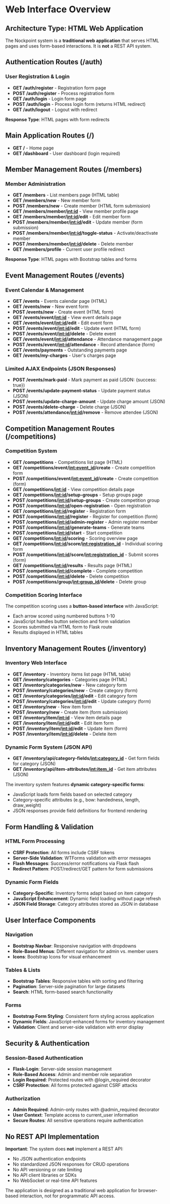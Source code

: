 # Web Interface Overview

## Architecture Type: HTML Web Application

The Nockpoint system is a **traditional web application** that serves HTML pages and uses form-based interactions. It is **not** a REST API system.

## Authentication Routes (/auth)

### User Registration & Login
- **GET /auth/register** - Registration form page
- **POST /auth/register** - Process registration form 
- **GET /auth/login** - Login form page
- **POST /auth/login** - Process login form (returns HTML redirect)
- **GET /auth/logout** - Logout with redirect

**Response Type**: HTML pages with form redirects

## Main Application Routes (/)

- **GET /** - Home page
- **GET /dashboard** - User dashboard (login required)

## Member Management Routes (/members)

### Member Administration
- **GET /members** - List members page (HTML table)
- **GET /members/new** - New member form
- **POST /members/new** - Create member (HTML form submission)
- **GET /members/member/<int:id>** - View member profile page
- **GET /members/member/<int:id>/edit** - Edit member form
- **POST /members/member/<int:id>/edit** - Update member (form submission)
- **POST /members/member/<int:id>/toggle-status** - Activate/deactivate member
- **POST /members/member/<int:id>/delete** - Delete member
- **GET /members/profile** - Current user profile redirect

**Response Type**: HTML pages with Bootstrap tables and forms

## Event Management Routes (/events)

### Event Calendar & Management
- **GET /events** - Events calendar page (HTML)
- **GET /events/new** - New event form  
- **POST /events/new** - Create event (HTML form)
- **GET /events/event/<int:id>** - View event details page
- **GET /events/event/<int:id>/edit** - Edit event form
- **POST /events/event/<int:id>/edit** - Update event (HTML form)
- **POST /events/event/<int:id>/delete** - Delete event
- **GET /events/event/<int:id>/attendance** - Attendance management page
- **POST /events/event/<int:id>/attendance** - Record attendance (form)
- **GET /events/payments** - Outstanding payments page
- **GET /events/my-charges** - User's charges page

### Limited AJAX Endpoints (JSON Responses)
- **POST /events/mark-paid** - Mark payment as paid (JSON: {success: true})
- **POST /events/update-payment-status** - Update payment status (JSON)
- **POST /events/update-charge-amount** - Update charge amount (JSON)
- **POST /events/delete-charge** - Delete charge (JSON)
- **POST /events/attendance/<int:id>/remove** - Remove attendee (JSON)

## Competition Management Routes (/competitions)

### Competition System
- **GET /competitions** - Competitions list page (HTML)
- **GET /competitions/event/<int:event_id>/create** - Create competition form
- **POST /competitions/event/<int:event_id>/create** - Create competition (form)
- **GET /competitions/<int:id>** - View competition details page
- **GET /competitions/<int:id>/setup-groups** - Setup groups page
- **POST /competitions/<int:id>/setup-groups** - Create competition group
- **POST /competitions/<int:id>/open-registration** - Open registration
- **GET /competitions/<int:id>/register** - Registration form
- **POST /competitions/<int:id>/register** - Register for competition (form)
- **POST /competitions/<int:id>/admin-register** - Admin register member
- **POST /competitions/<int:id>/generate-teams** - Generate teams
- **POST /competitions/<int:id>/start** - Start competition
- **GET /competitions/<int:id>/scoring** - Scoring overview page
- **GET /competitions/<int:id>/score/<int:registration_id>** - Individual scoring form
- **POST /competitions/<int:id>/score/<int:registration_id>** - Submit scores (form)
- **GET /competitions/<int:id>/results** - Results page (HTML)
- **POST /competitions/<int:id>/complete** - Complete competition
- **POST /competitions/<int:id>/delete** - Delete competition
- **POST /competitions/group/<int:group_id>/delete** - Delete group

### Competition Scoring Interface
The competition scoring uses a **button-based interface** with JavaScript:
- Each arrow scored using numbered buttons 1-10
- JavaScript handles button selection and form validation
- Scores submitted via HTML form to Flask route
- Results displayed in HTML tables

## Inventory Management Routes (/inventory)

### Inventory Web Interface
- **GET /inventory** - Inventory items list page (HTML table)
- **GET /inventory/categories** - Categories page (HTML)
- **GET /inventory/categories/new** - New category form
- **POST /inventory/categories/new** - Create category (form)
- **GET /inventory/categories/<int:id>/edit** - Edit category form
- **POST /inventory/categories/<int:id>/edit** - Update category (form)
- **GET /inventory/new** - New item form  
- **POST /inventory/new** - Create item (form submission)
- **GET /inventory/item/<int:id>** - View item details page
- **GET /inventory/item/<int:id>/edit** - Edit item form
- **POST /inventory/item/<int:id>/edit** - Update item (form)
- **POST /inventory/item/<int:id>/delete** - Delete item

### Dynamic Form System (JSON API)
- **GET /inventory/api/category-fields/<int:category_id>** - Get form fields for category (JSON)
- **GET /inventory/api/item-attributes/<int:item_id>** - Get item attributes (JSON)

The inventory system features **dynamic category-specific forms**:
- JavaScript loads form fields based on selected category
- Category-specific attributes (e.g., bow: handedness, length, draw_weight)
- JSON responses provide field definitions for frontend rendering

## Form Handling & Validation

### HTML Form Processing
- **CSRF Protection**: All forms include CSRF tokens
- **Server-Side Validation**: WTForms validation with error messages
- **Flash Messages**: Success/error notifications via Flask flash
- **Redirect Pattern**: POST/redirect/GET pattern for form submissions

### Dynamic Form Fields
- **Category-Specific**: Inventory forms adapt based on item category
- **JavaScript Enhancement**: Dynamic field loading without page refresh
- **JSON Field Storage**: Category attributes stored as JSON in database

## User Interface Components

### Navigation
- **Bootstrap Navbar**: Responsive navigation with dropdowns
- **Role-Based Menus**: Different navigation for admin vs. member users
- **Icons**: Bootstrap Icons for visual enhancement

### Tables & Lists
- **Bootstrap Tables**: Responsive tables with sorting and filtering
- **Pagination**: Server-side pagination for large datasets
- **Search**: HTML form-based search functionality

### Forms
- **Bootstrap Form Styling**: Consistent form styling across application
- **Dynamic Fields**: JavaScript-enhanced forms for inventory management
- **Validation**: Client and server-side validation with error display

## Security & Authentication

### Session-Based Authentication
- **Flask-Login**: Server-side session management
- **Role-Based Access**: Admin and member role separation
- **Login Required**: Protected routes with @login_required decorator
- **CSRF Protection**: All forms protected against CSRF attacks

### Authorization
- **Admin Required**: Admin-only routes with @admin_required decorator
- **User Context**: Template access to current_user information
- **Secure Routes**: All sensitive operations require authentication

## No REST API Implementation

**Important**: The system does **not** implement a REST API:
- No JSON authentication endpoints
- No standardized JSON responses for CRUD operations
- No API versioning or rate limiting
- No API client libraries or SDKs
- No WebSocket or real-time API features

The application is designed as a traditional web application for browser-based interaction, not for programmatic API access.

